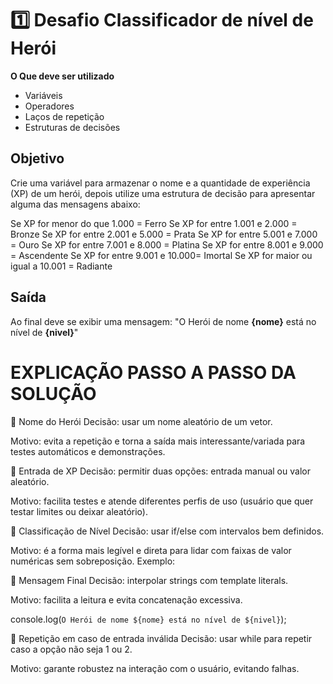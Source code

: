 ﻿# 1️⃣ Desafio Classificador de nível de Herói

**O Que deve ser utilizado**

- Variáveis
- Operadores
- Laços de repetição
- Estruturas de decisões

## Objetivo

Crie uma variável para armazenar o nome e a quantidade de experiência (XP) de um herói, depois utilize uma estrutura de decisão para apresentar alguma das mensagens abaixo:

Se XP for menor do que 1.000 = Ferro
Se XP for entre 1.001 e 2.000 = Bronze
Se XP for entre 2.001 e 5.000 = Prata
Se XP for entre 5.001 e 7.000 = Ouro
Se XP for entre 7.001 e 8.000 = Platina
Se XP for entre 8.001 e 9.000 = Ascendente
Se XP for entre 9.001 e 10.000= Imortal
Se XP for maior ou igual a 10.001 = Radiante

## Saída

Ao final deve se exibir uma mensagem:
"O Herói de nome **{nome}** está no nível de **{nivel}**"



# EXPLICAÇÃO PASSO A PASSO DA SOLUÇÃO

🪪 Nome do Herói
Decisão: usar um nome aleatório de um vetor.

Motivo: evita a repetição e torna a saída mais interessante/variada para testes automáticos e demonstrações.

🧮 Entrada de XP
Decisão: permitir duas opções: entrada manual ou valor aleatório.

Motivo: facilita testes e atende diferentes perfis de uso (usuário que quer testar limites ou deixar aleatório).

🧠 Classificação de Nível
Decisão: usar if/else com intervalos bem definidos.

Motivo: é a forma mais legível e direta para lidar com faixas de valor numéricas sem sobreposição. Exemplo:

📢 Mensagem Final
Decisão: interpolar strings com template literals.

Motivo: facilita a leitura e evita concatenação excessiva.

console.log(`O Herói de nome ${nome} está no nível de ${nivel}`);

🔁 Repetição em caso de entrada inválida
Decisão: usar while para repetir caso a opção não seja 1 ou 2.

Motivo: garante robustez na interação com o usuário, evitando falhas.
